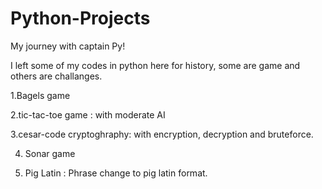 # Python-Projects
My journey with captain Py!

I left some of my codes in python here for history, some are game and others are challanges.

1.Bagels game

2.tic-tac-toe game : with moderate AI

3.cesar-code cryptoghraphy: with encryption, decryption and bruteforce.

4. Sonar game

5. Pig Latin : Phrase change to pig latin format.
